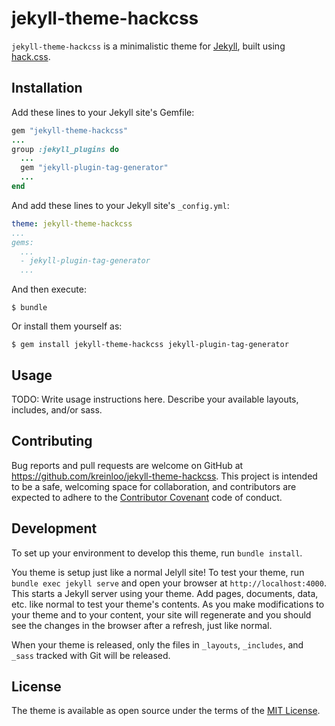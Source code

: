 # jekyll-theme-hackcss

`jekyll-theme-hackcss` is a minimalistic theme for [Jekyll](https://jekyllrb.com/), built using [hack.css](http://hackcss.com/).

## Installation

Add these lines to your Jekyll site's Gemfile:

```ruby
gem "jekyll-theme-hackcss"
...
group :jekyll_plugins do
  ...
  gem "jekyll-plugin-tag-generator"
  ...
end
```

And add these lines to your Jekyll site's `_config.yml`:

```yaml
theme: jekyll-theme-hackcss
...
gems:
  ...
  - jekyll-plugin-tag-generator
  ...
```

And then execute:

    $ bundle

Or install them yourself as:

    $ gem install jekyll-theme-hackcss jekyll-plugin-tag-generator

## Usage

TODO: Write usage instructions here. Describe your available layouts, includes, and/or sass.

## Contributing

Bug reports and pull requests are welcome on GitHub at https://github.com/kreinloo/jekyll-theme-hackcss. This project is intended to be a safe, welcoming space for collaboration, and contributors are expected to adhere to the [Contributor Covenant](http://contributor-covenant.org) code of conduct.

## Development

To set up your environment to develop this theme, run `bundle install`.

You theme is setup just like a normal Jelyll site! To test your theme, run `bundle exec jekyll serve` and open your browser at `http://localhost:4000`. This starts a Jekyll server using your theme. Add pages, documents, data, etc. like normal to test your theme's contents. As you make modifications to your theme and to your content, your site will regenerate and you should see the changes in the browser after a refresh, just like normal.

When your theme is released, only the files in `_layouts`, `_includes`, and `_sass` tracked with Git will be released.

## License

The theme is available as open source under the terms of the [MIT License](http://opensource.org/licenses/MIT).

